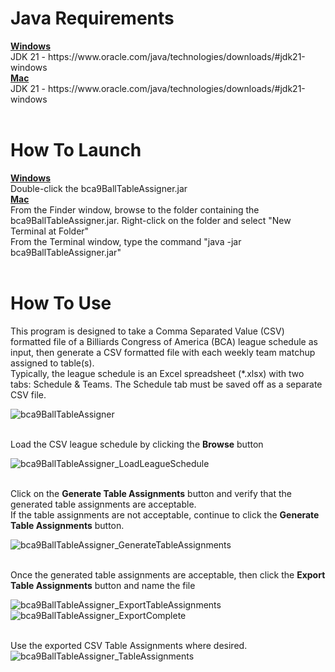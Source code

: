 <h1>Java Requirements</h1>
<b><u>Windows</u></b><br/>
JDK 21 - https://www.oracle.com/java/technologies/downloads/#jdk21-windows<br/>
<b><u>Mac</u></b><br/>
JDK 21 - https://www.oracle.com/java/technologies/downloads/#jdk21-windows<br/><br/>

<h1>How To Launch</h1>
<b><u>Windows</u></b><br/>
Double-click the bca9BallTableAssigner.jar<br/>
<b><u>Mac</u></b><br/>
From the Finder window, browse to the folder containing the bca9BallTableAssigner.jar.  Right-click on the folder and select "New Terminal at Folder"<br/>
From the Terminal window, type the command "java -jar bca9BallTableAssigner.jar"<br/><br/>

<h1>How To Use</h1>
This program is designed to take a Comma Separated Value (CSV) formatted file of a Billiards Congress of America (BCA) league schedule as input, then generate a CSV formatted file with each weekly team matchup assigned to table(s).<br/>
Typically, the league schedule is an Excel spreadsheet (*.xlsx) with two tabs: Schedule & Teams.  The Schedule tab must be saved off as a separate CSV file.<br/>

![bca9BallTableAssigner](https://github.com/user-attachments/assets/c7a063d8-60f1-428b-86f4-a5d67929cd4c)<br/><br/>

Load the CSV league schedule by clicking the <b>Browse</b> button<br/>

![bca9BallTableAssigner_LoadLeagueSchedule](https://github.com/user-attachments/assets/3e66f965-79c3-4737-89d6-c9504811464e)<br/><br/>

Click on the <b>Generate Table Assignments</b> button and verify that the generated table assignments are acceptable.<br/>
If the table assignments are not acceptable, continue to click the <b>Generate Table Assignments</b> button.

![bca9BallTableAssigner_GenerateTableAssignments](https://github.com/user-attachments/assets/d199c034-ce1e-4f43-a01e-a39ea6200464)<br/><br/>

Once the generated table assignments are acceptable, then click the <b>Export Table Assignments</b> button and name the file<br/>

![bca9BallTableAssigner_ExportTableAssignments](https://github.com/user-attachments/assets/e5f1e80c-d007-4422-b2fb-fec0100cd647)
![bca9BallTableAssigner_ExportComplete](https://github.com/user-attachments/assets/dc8968b0-ee71-4535-add9-4b9b21cfe2c5)<br/><br/>

Use the exported CSV Table Assignments where desired.<br/>
![bca9BallTableAssigner_TableAssignments](https://github.com/user-attachments/assets/175d7797-bc9c-4b87-88fa-d4413e92e8b8)
